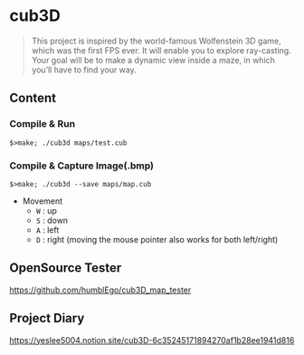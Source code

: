 # cub3D

> This project is inspired by the world-famous Wolfenstein 3D game, which
was the first FPS ever. It will enable you to explore ray-casting. Your goal will be to
make a dynamic view inside a maze, in which you’ll have to find your way.

## Content

### Compile & Run

```shell
$>make; ./cub3d maps/test.cub
```

### Compile & Capture Image(.bmp)
```shell
$>make; ./cub3d --save maps/map.cub
```
- Movement
    - `W` : up
    - `S` : down
    - `A` : left
    - `D` : right (moving the mouse pointer also works for both left/right)

## OpenSource Tester

https://github.com/humblEgo/cub3D_map_tester

## Project Diary

https://yeslee5004.notion.site/cub3D-6c35245171894270af1b28ee1941d816
